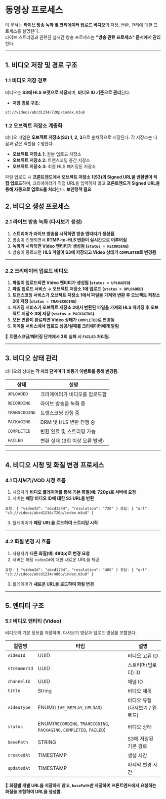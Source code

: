 # 동영상 프로세스

이 문서는 **라이브 방송 녹화 및 크리에이터 업로드 비디오**의 저장, 변환, 관리에 대한 프로세스를 설명한다.  
라이브 스트리밍과 관련된 실시간 방송 프로세스는 **"방송 관련 프로세스" 문서에서 관리**한다.

---

## 1. 비디오 저장 및 경로 구조

### 1.1 비디오 저장 경로
비디오는 **S3에 HLS 포맷으로 저장**되며, **비디오 ID 기준으로 관리**된다.

- **저장 경로 구조:**  
```
s3://videos/abcd1234/720p/index.m3u8
```

### 1.2 오브젝트 저장소 계층화
비디오 파일은 **오브젝트 저장소(S3) 1, 2, 3**으로 순차적으로 저장된다. 각 저장소는 다음과 같은 역할을 수행한다.
- **오브젝트 저장소 1:** 원본 업로드 저장소
- **오브젝트 저장소 2:** 트랜스코딩 중간 저장소
- **오브젝트 저장소 3:** 최종 HLS 패키징된 저장소

파일 업로드 시 **프론트엔드에서 오브젝트 저장소 1(S3)의 Signed URL을 반환받아 직접 업로드**하며, 크리에이터가 직접 URL을 입력하지 않고 **프론트엔드가 Signed URL을 통해 자동으로 업로드를 처리**한다. **보안정책 필요**

## 2. 비디오 생성 프로세스

### 2.1 **라이브 방송 녹화 (다시보기 생성)**
1. **스트리머가 라이브 방송을 시작하면 방송 엔티티가 생성됨.**  
2. 방송이 진행되면서 **RTMP-to-HLS 변환이 실시간으로 이루어짐**  
3. **녹화가 시작되면 Video 엔티티가 생성됨 (`status = RECORDING`)**  
4. 방송이 종료되면 **HLS 파일이 S3에 저장되고 Video 상태가 `COMPLETED`로 변경됨**  

---

### 2.2 **크리에이터 업로드 비디오**
1. **파일이 업로드되면 Video 엔티티가 생성됨 (`status = UPLOADED`)**  
2. **파일 업로드 서비스 → 오브젝트 저장소 1에 업로드 (`status = UPLOADED`)**  
3. **트랜스코딩 서비스가 오브젝트 저장소 1에서 파일을 가져와 변환 후 오브젝트 저장소 2에 저장 (`status = TRANSCODING`)**  
4. **패키징 서비스가 오브젝트 저장소 2에서 변환된 파일을 가져와 HLS 패키징 후 오브젝트 저장소 3에 저장 (`status = PACKAGING`)**  
5. **모든 변환이 완료되면 Video 상태가 `COMPLETED`로 변경됨**  
6. **이메일 서비스에서 업로드 성공/실패를 크리에이터에게 알림**  

📌 **트랜스코딩/패키징 단계에서 3회 실패 시 `FAILED` 처리됨.**  

---

## 3. 비디오 상태 관리

비디오의 상태는 **각 처리 단계마다 비동기 이벤트를 통해 변경됨.**  

| 상태 | 설명 |
|------|------|
| `UPLOADED` | 크리에이터가 비디오를 업로드함 |
| `RECORDING` | 라이브 방송을 녹화 중 |
| `TRANSCODING` | 트랜스코딩 진행 중 |
| `PACKAGING` | DRM 및 HLS 변환 진행 중 |
| `COMPLETED` | 변환 완료 및 스트리밍 가능 |
| `FAILED` | 변환 실패 (3회 이상 오류 발생) |

---

## 4. 비디오 시청 및 화질 변경 프로세스

### 4.1 **다시보기/VOD 시청 흐름**
1. 시청자가 **비디오 플레이어를 통해 기본 화질(예: 720p)로 서버에 요청**  
2. 서버는 **해당 비디오 ID에 대한 S3 URL을 반환**  
```
요청: { "videoId": "abcd1234", "resolution": "720" } 응답: { "url": "s3://videos/abcd1234/720p/index.m3u8" }
```

3. 플레이어가 **해당 URL을 로드하여 스트리밍 시작**  

---

### 4.2 **화질 변경 시 흐름**
1. 사용자가 **다른 화질(예: 480p)로 변경 요청**  
2. 서버는 해당 `videoId`에 대한 새로운 URL을 제공  
```
요청: { "videoId": "abcd1234", "resolution": "480" } 응답: { "url": "s3://videos/abcd1234/480p/index.m3u8" }
```

3. 플레이어가 **새로운 URL을 로드하여 화질 변경**  

---

## 5. 엔티티 구조

### 5.1 **비디오 엔티티 (Video)**
비디오의 기본 정보를 저장하며, 다시보기 영상과 업로드 영상을 포함한다.

| 컬럼명 | 타입 | 설명 |
|------|------|------|
| `videoId` | UUID | 비디오 고유 ID |
| `streamerId` | UUID | 스트리머(업로더) ID |
| `channelId` | UUID | 채널 ID |
| `title` | String | 비디오 제목 |
| `videoType` | ENUM(`LIVE_REPLAY`, `UPLOAD`) | 비디오 유형 (다시보기 / 업로드) |
| `status` | ENUM(`RECORDING`, `TRANSCODING`, `PACKAGING`, `COMPLETED`, `FAILED`) | 비디오 상태 |
| `basePath` | STRING | S3에 저장된 기본 경로 |
| `createdAt` | TIMESTAMP | 생성 시간 |
| `updatedAt` | TIMESTAMP | 마지막 변경 시간 |

📌 **화질별 개별 URL을 저장하지 않고, `basePath`만 저장하여 프론트엔드에서 요청하는 화질을 조합하여 URL을 생성함.**

